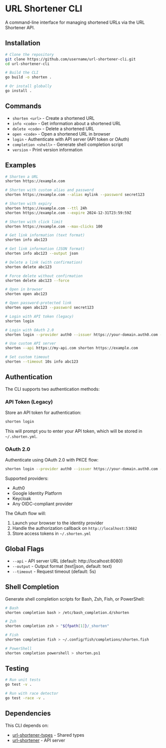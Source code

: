 # URL Shortener CLI

A command-line interface for managing shortened URLs via the URL Shortener API.

## Installation

```bash
# Clone the repository
git clone https://github.com/username/url-shortener-cli.git
cd url-shortener-cli

# Build the CLI
go build -o shorten .

# Or install globally
go install .
```

## Commands

- `shorten <url>` - Create a shortened URL
- `info <code>` - Get information about a shortened URL
- `delete <code>` - Delete a shortened URL
- `open <code>` - Open a shortened URL in browser
- `login` - Authenticate with API server (API token or OAuth)
- `completion <shell>` - Generate shell completion script
- `version` - Print version information

## Examples

```bash
# Shorten a URL
shorten https://example.com

# Shorten with custom alias and password
shorten https://example.com --alias mylink --password secret123

# Shorten with expiry
shorten https://example.com --ttl 24h
shorten https://example.com --expire 2024-12-31T23:59:59Z

# Shorten with click limit
shorten https://example.com --max-clicks 100

# Get link information (text format)
shorten info abc123

# Get link information (JSON format)
shorten info abc123 --output json

# Delete a link (with confirmation)
shorten delete abc123

# Force delete without confirmation
shorten delete abc123 --force

# Open in browser
shorten open abc123

# Open password-protected link
shorten open abc123 --password secret123

# Login with API token (legacy)
shorten login

# Login with OAuth 2.0
shorten login --provider auth0 --issuer https://your-domain.auth0.com --client-id your-client-id

# Use custom API server
shorten --api https://my-api.com shorten https://example.com

# Set custom timeout
shorten --timeout 10s info abc123
```

## Authentication

The CLI supports two authentication methods:

### API Token (Legacy)

Store an API token for authentication:

```bash
shorten login
```

This will prompt you to enter your API token, which will be stored in `~/.shorten.yml`.

### OAuth 2.0

Authenticate using OAuth 2.0 with PKCE flow:

```bash
shorten login --provider auth0 --issuer https://your-domain.auth0.com --client-id your-client-id
```

Supported providers:
- Auth0
- Google Identity Platform
- Keycloak
- Any OIDC-compliant provider

The OAuth flow will:
1. Launch your browser to the identity provider
2. Handle the authorization callback on `http://localhost:53682`
3. Store access tokens in `~/.shorten.yml`

## Global Flags

- `--api` - API server URL (default: http://localhost:8080)
- `--output` - Output format (text|json, default: text)
- `--timeout` - Request timeout (default: 5s)

## Shell Completion

Generate shell completion scripts for Bash, Zsh, Fish, or PowerShell:

```bash
# Bash
shorten completion bash > /etc/bash_completion.d/shorten

# Zsh
shorten completion zsh > "${fpath[1]}/_shorten"

# Fish
shorten completion fish > ~/.config/fish/completions/shorten.fish

# PowerShell
shorten completion powershell > shorten.ps1
```

## Testing

```bash
# Run unit tests
go test -v .

# Run with race detector
go test -race -v .
```

## Dependencies

This CLI depends on:
- [url-shortener-types](https://github.com/username/url-shortener-types) - Shared types
- [url-shortener](https://github.com/username/url-shortener) - API server